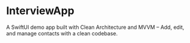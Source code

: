 # InterviewApp
A SwiftUI demo app built with Clean Architecture and MVVM – Add, edit, and manage contacts with a clean codebase.
